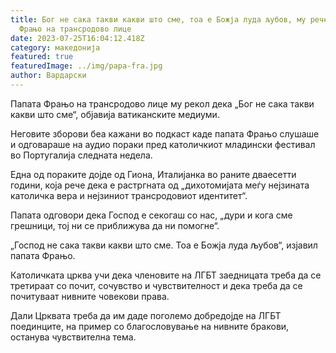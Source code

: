 ```yaml
---
title: Бог не сака такви какви што сме, тоа е Божја луда љубов, му рече Папата
  Фрањо на трансродово лице
date: 2023-07-25T16:04:12.418Z
category: македонија
featured: true
featuredImage: ../img/papa-fra.jpg
author: Вардарски
---
```

<!--StartFragment-->

Папата Фрањо на трансродово лице му рекол дека „Бог не сака такви какви што сме“, објавија ватиканските медиуми.

Неговите зборови беа кажани во подкаст каде папата Фрањо слушаше и одговараше на аудио пораки пред католичкиот младински фестивал во Португалија следната недела.

Една од пораките дојде од Гиона, Италијанка во раните дваесетти години, која рече дека е растргната од „дихотомијата меѓу нејзината католичка вера и нејзиниот трансродовиот идентитет“.

Папата одговори дека Господ е секогаш со нас, „дури и кога сме грешници, тој ни се приближува да ни помогне“.

„Господ не сака такви какви што сме. Тоа е Божја луда љубов“, изјавил папата Фрањо.

Католичката црква учи дека членовите на ЛГБТ заедницата треба да се третираат со почит, сочувство и чувствителност и дека треба да се почитуваат нивните човекови права.

Дали Црквата треба да им даде поголемо добредојде на ЛГБТ поединците, на пример со благословување на нивните бракови, останува чувствителна тема.

<!--EndFragment-->